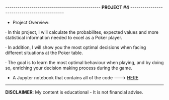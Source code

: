 ----------------------------------------------- **PROJECT #4** ---------------------------------------------

- Project Overview:

· In this project, I will calculate the probabilites, expected values and more statistical information needed to excel as a Poker player.

· In addition, I will show you the most optimal decisions when facing different situations at the Poker table.

· The goal is to learn the most optimal behaviour when playing, and by doing so, enriching your decision making process during the game.

- A Jupyter notebook that contains all of the code ---> [HERE](https://github.com/alfonsohdl/ahp/blob/main/poker_prob_and_stats.ipynb)
  
------------------------------------------------------------------------------------------------------------
 **DISCLAIMER**: My content is educational - It is not financial advise.
